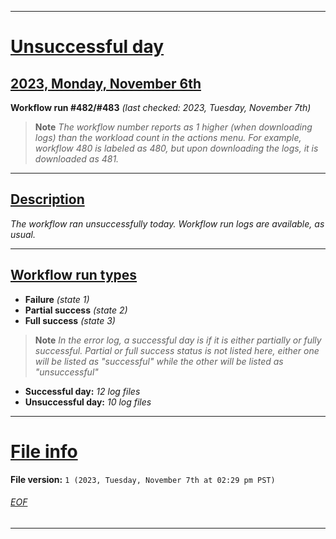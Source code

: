 
***

# [Unsuccessful day](#Unsuccessful-day)

## [2023, Monday, November 6th](#2023-Monday-November-6th)

**Workflow run #482/#483** _(last checked: 2023, Tuesday, November 7th)_

> **Note** _The workflow number reports as 1 higher (when downloading logs) than the workload count in the actions menu. For example, workflow 480 is labeled as 480, but upon downloading the logs, it is downloaded as 481._

---

## [Description](#Description)

_The workflow ran unsuccessfully today. Workflow run logs are available, as usual._

---

## [Workflow run types](#Workflow-run-types)

- **Failure** _(state 1)_
- **Partial success** _(state 2)_
- **Full success** _(state 3)_

> **Note** _In the error log, a successful day is if it is either partially or fully successful. Partial or full success status is not listed here, either one will be listed as "successful" while the other will be listed as "unsuccessful"_

- **Successful day:** _12 log files_
- **Unsuccessful day:** _10 log files_

***

# [File info](#File-info)

**File version:** `1 (2023, Tuesday, November 7th at 02:29 pm PST)`

###### [EOF](#EOF)

***
